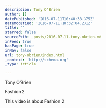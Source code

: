 ```yaml
---
description: Tony O'Brien
author: []
datePublished: '2016-07-11T10:40:38.375Z'
dateModified: '2016-07-11T10:32:04.231Z'
title: ''
starred: false
sourcePath: _posts/2016-07-11-tony-obrien.md
inFeed: true
hasPage: true
inNav: false
url: tony-obrien/index.html
_context: 'http://schema.org'
_type: Article

---
```

Tony O'Brien

Fashion 2

This video is about Fashion 2